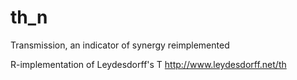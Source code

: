 th_n
====

Transmission, an indicator of synergy reimplemented

R-implementation of Leydesdorff's T http://www.leydesdorff.net/th
